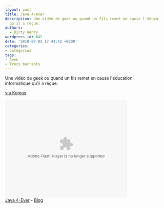 ```yaml
---
layout: post
title: Java 4-ever
description: Une vidéo de geek ou quand un fils remet en cause l'éducation informatique
  qu'il a reçue.
authors:
  - Dirty Henry
wordpress_id: 642
date: '2010-07-02 17:41:42 +0200'
categories:
- Catégories
tags:
- Geek
- Trucs marrants
---
```

Une vidéo de geek ou quand un fils remet en cause l'éducation informatique qu'il a reçue.

[via Koreus](http://www.koreus.com/video/java-4-ever.html)

<div><object type="application/x-shockwave-flash" data="http://www.koreus.com/video/java-4-ever" height="320" width="400"><param name="movie" value="http://www.koreus.com/video/java-4-ever"><embed src="http://www.koreus.com/video/java-4-ever" type="application/x-shockwave-flash" width="400" height="320"></embed></object><br /><a href="http://www.koreus.com/video/java-4-ever.html">Java 4-Ever</a> - <a href="http://blog.koreus.com">Blog</a></div>
